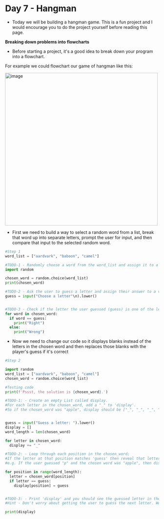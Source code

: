# Day 7 - Hangman

- Today we will be building a hangman game. This is a fun project and I would encourage you to do the project yourself before reading this page.

**Breaking down problems into flowcharts**

- Before starting a project, it's a good idea to break down your program into a flowchart.

For example we could flowchart our game of hangman like this:

<img width="500" alt="image" src="https://user-images.githubusercontent.com/52113778/206577471-61f8eaf2-bbdb-4867-a89e-fe3cbde0baf8.png">

- First we need to build a way to select a random word from a list, break that word up into separate letters, prompt the user for input, and then compare that input to the selected random word.

```python
#Step 1 
word_list = ["aardvark", "baboon", "camel"]

#TODO-1 - Randomly choose a word from the word_list and assign it to a variable called chosen_word.
import random

chosen_word = random.choice(word_list)
print(chosen_word)

#TODO-2 - Ask the user to guess a letter and assign their answer to a variable called guess. Make guess lowercase.
guess = input("Choose a letter"\n).lower()


#TODO-3 - Check if the letter the user guessed (guess) is one of the letters in the chosen_word.
for word in chosen_word:
  if word == guess:
    print("Right")
  else:
    print("Wrong")
```

- Now we need to change our code so it displays blanks instead of the letters in the chosen word and then replaces those blanks with the player's guess if it's correct
```python
#Step 2

import random
word_list = ["aardvark", "baboon", "camel"]
chosen_word = random.choice(word_list)

#Testing code
print(f'Pssst, the solution is {chosen_word}.')

#TODO-1: - Create an empty List called display.
#For each letter in the chosen_word, add a "_" to 'display'.
#So if the chosen_word was "apple", display should be ["_", "_", "_", "_", "_"] with 5 "_" representing each letter to guess.


guess = input("Guess a letter: ").lower()
display = []
word_length = len(chosen_word)

for letter in chosen_word:
  display += "_"

#TODO-2: - Loop through each position in the chosen_word;
#If the letter at that position matches 'guess' then reveal that letter in the display at that position.
#e.g. If the user guessed "p" and the chosen word was "apple", then display should be ["_", "p", "p", "_", "_"].

for position in range(word_length):
  letter = chosen_word[position] 
  if letter == guess:
    display[position] = guess


#TODO-3: - Print 'display' and you should see the guessed letter in the correct position and every other letter replace with "_".
#Hint - Don't worry about getting the user to guess the next letter. We'll tackle that in step 3.

print(display)
```
